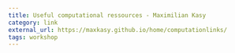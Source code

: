 ```yaml
---
title: Useful computational ressources - Maximilian Kasy
category: link
external_url: https://maxkasy.github.io/home/computationlinks/
tags: workshop
---
```

